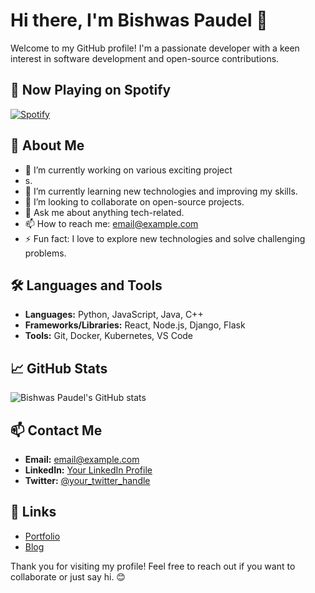 # Hi there, I'm Bishwas Paudel 👋

Welcome to my GitHub profile! I'm a passionate developer with a keen interest in software development and open-source contributions.

## 🎵 Now Playing on Spotify

[![Spotify](https://spotify-readme-url)](https://open.spotify.com/artist/4E8UiuyXZcoWrGJ1QcHog4)

## 🚀 About Me

- 🔭 I’m currently working on various exciting project
- s.
- 🌱 I’m currently learning new technologies and improving my skills.
- 👯 I’m looking to collaborate on open-source projects.
- 💬 Ask me about anything tech-related.
- 📫 How to reach me: [email@example.com](mailto:email@example.com)
- ⚡ Fun fact: I love to explore new technologies and solve challenging problems.

## 🛠️ Languages and Tools

- **Languages:** Python, JavaScript, Java, C++
- **Frameworks/Libraries:** React, Node.js, Django, Flask
- **Tools:** Git, Docker, Kubernetes, VS Code

## 📈 GitHub Stats

![Bishwas Paudel's GitHub stats](https://github-readme-stats.vercel.app/api?username=Bishwas-paudel&show_icons=true&theme=radical)

## 📫 Contact Me

- **Email:** [email@example.com](mailto:email@example.com)
- **LinkedIn:** [Your LinkedIn Profile](https://www.linkedin.com/in/your-linkedin-profile)
- **Twitter:** [@your_twitter_handle](https://twitter.com/your_twitter_handle)

## 🔗 Links

- [Portfolio](https://your-portfolio-link.com)
- [Blog](https://your-blog-link.com)

Thank you for visiting my profile! Feel free to reach out if you want to collaborate or just say hi. 😊
